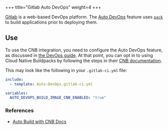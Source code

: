 +++
title="Gitlab Auto DevOps"
weight=4
+++

[Gitlab][about-gitlab] is a web-based DevOps platform. The [Auto DevOps][devops] feature uses [`pack`][pack]
to build applications prior to deploying them.

<!--more-->

## Use
To use the CNB integration, you need to configure the Auto DevOps feature, as discussed in [the DevOps guide][devops-guide]. At that point,
you can opt in to using Cloud Native Buildpacks by following the steps in their [CNB documentation][use-cnbs].

This may look like the following in your `.gitlab-ci.yml` file:
```yaml
include:
  - template: Auto-DevOps.gitlab-ci.yml

variables:
  AUTO_DEVOPS_BUILD_IMAGE_CNB_ENABLED: "true"
```

### References

- [Auto Build with CNB Docs][use-cnbs]

[pack]: /docs/install-pack
[about-gitlab]: https://about.gitlab.com/
[devops]: https://docs.gitlab.com/ee/topics/autodevops/
[devops-guide]: https://docs.gitlab.com/ee/topics/autodevops/#get-started-with-auto-devops
[use-cnbs]: https://docs.gitlab.com/ee/topics/autodevops/stages.html#auto-build-using-cloud-native-buildpacks
